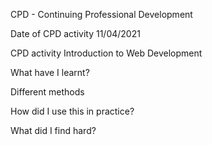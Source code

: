 CPD - Continuing Professional Development

Date of CPD activity
11/04/2021

CPD activity
Introduction to Web Development

What have I learnt? 

Different methods

How did I use this in practice?

What did I find hard?



